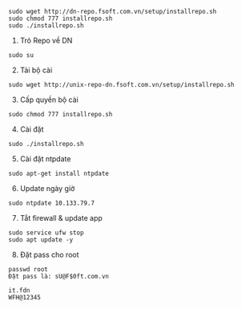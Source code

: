 
```
sudo wget http://dn-repo.fsoft.com.vn/setup/installrepo.sh
sudo chmod 777 installrepo.sh
sudo ./installrepo.sh

```

1. Trỏ Repo về DN

```
sudo su
```

2. Tải bộ cài

```
sudo wget http://unix-repo-dn.fsoft.com.vn/setup/installrepo.sh
```

3. Cấp quyền bộ cài
```
sudo chmod 777 installrepo.sh
```

4. Cài đặt

```
sudo ./installrepo.sh
```

5. Cài đặt ntpdate

```
sudo apt-get install ntpdate
```

6. Update ngày giờ

```
sudo ntpdate 10.133.79.7
```

7. Tắt firewall & update app

```
sudo service ufw stop
sudo apt update -y
```

8. Đặt pass cho root

```
passwd root
Đặt pass là: sU@F$0ft.com.vn

it.fdn
WFH@12345
```